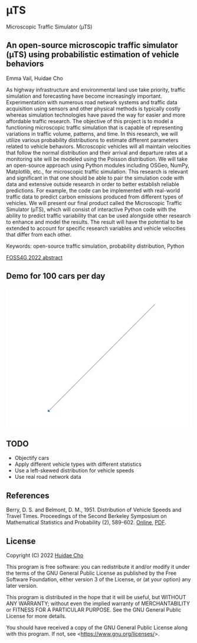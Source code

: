 # µTS
Microscopic Traffic Simulator (µTS)

## An open-source microscopic traffic simulator (µTS) using probabilistic estimation of vehicle behaviors

Emma Vail, Huidae Cho

As highway infrastructure and environmental land use take priority, traffic simulation and forecasting have become increasingly important. Experimentation with numerous road network systems and traffic data acquisition using sensors and other physical methods is typically costly whereas simulation technologies have paved the way for easier and more affordable traffic research. The objective of this project is to model a functioning microscopic traffic simulation that is capable of representing variations in traffic volume, patterns, and time. In this research, we will utilize various probability distributions to estimate different parameters related to vehicle behaviors. Microscopic vehicles will all maintain velocities that follow the normal distribution and their arrival and departure rates at a monitoring site will be modeled using the Poisson distribution. We will take an open-source approach using Python modules including OSGeo, NumPy, Matplotlib, etc., for microscopic traffic simulation. This research is relevant and significant in that one should be able to pair the simulation code with data and extensive outside research in order to better establish reliable predictions. For example, the code can be implemented with real-world traffic data to predict carbon emissions produced from different types of vehicles. We will present our final product called the Microscopic Traffic Simulator (µTS), which will consist of interactive Python code with the ability to predict traffic variability that can be used alongside other research to enhance and model the results. The result will have the potential to be extended to account for specific research variables and vehicle velocities that differ from each other.

Keywords: open-source traffic simulation, probability distribution, Python

[FOSS4G 2022 abstract](https://talks.osgeo.org/foss4g-2022/talk/review/QEFTUYCHHGBZYYTYHS3K8XXLEUWUHEXK)

## Demo for 100 cars per day

![simulation.gif](simulation.gif "simulation.gif")

## TODO

* Objectify cars
* Apply different vehicle types with different statistics
* Use a left-skewed distribution for vehicle speeds
* Use real road network data

## References

Berry, D. S. and Belmont, D. M., 1951. Distribution of Vehicle Speeds and Travel Times. Proceedings of the Second Berkeley Symposium on Mathematical Statistics and Probability (2), 589-602. [Online](https://projecteuclid.org/proceedings/berkeley-symposium-on-mathematical-statistics-and-probability/Proceedings-of-the-Second-Berkeley-Symposium-on-Mathematical-Statistics-and/Chapter/Distribution-of-Vehicle-Speeds-and-Travel-Times/bsmsp/1200500257), [PDF](https://digitalassets.lib.berkeley.edu/math/ucb/text/math_s2_article-43.pdf).

## License

Copyright (C) 2022 [Huidae Cho](https://hcho.isnew.info/)

This program is free software: you can redistribute it and/or modify
it under the terms of the GNU General Public License as published by
the Free Software Foundation, either version 3 of the License, or
(at your option) any later version.

This program is distributed in the hope that it will be useful,
but WITHOUT ANY WARRANTY; without even the implied warranty of
MERCHANTABILITY or FITNESS FOR A PARTICULAR PURPOSE.  See the
GNU General Public License for more details.

You should have received a copy of the GNU General Public License
along with this program.  If not, see <<https://www.gnu.org/licenses/>>.
